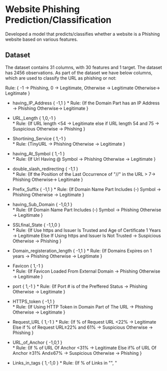 # Website Phishing Prediction/Classification

Developed a model that predicts/classifies whether a website is a Phishing website based on various features.

## Dataset
The dataset contains 31 columns, with 30 features and 1 target. The dataset has 2456 observations. As part of the dataset we have below columns, which are used to classify the URL as phishing or not:

Rule: { -1 → Phishing, 0 → Legitimate, Otherwise → Legitimate   Otherwise→ Legitimate }



* having_IP_Address { -1,1 }
      * Rule: {If the Domain Part has an IP Address → Phishing   Otherwise→ Legitimate }

* URL_Length { 1,0,-1 }   
      * Rule: {If URL length <54 → Legitimate  else if URL length 54 and 75 → Suspicious   Otherwise → Phishing }

* Shortining_Service { 1,-1 }   
      * Rule: {TinyURL → Phishing   Otherwise → Legitimate }

* having_At_Symbol { 1,-1 }   
      * Rule: {If Url Having @ Symbol → Phishing   Otherwise → Legitimate }

* double_slash_redirecting { -1,1 }   
      * Rule:  {If the Position of the Last Occurrence of "//" in the URL > 7→ Phishing      Otherwise→ Legitimate }

* Prefix_Suffix { -1,1 }
      * Rule:  {If Domain Name Part Includes (-) Symbol → Phishing    Otherwise → Legitimate }

* having_Sub_Domain { -1,0,1 }    
      * Rule: {If Domain Name Part Includes (-) Symbol → Phishing     Otherwise → Legitimate }

* SSLfinal_State { -1,1,0 }   
      * Rule: {If Use https and Issuer Is Trusted and Age of Certificate 1 Years → Legitimate    Else If Using https and Issuer Is Not Trusted  → Suspicious       Otherwise → Phishing }

* Domain_registeration_length { -1,1 }
      * Rule: {If Domains Expires on 1 years → Phishing    Otherwise → Legitimate }

* Favicon { 1,-1 }    
      * Rule: {If Favicon Loaded From External Domain → Phishing     Otherwise → Legitimate }


* port { 1,-1 } 
      * Rule: {If Port # is of the Preffered Status → Phishing     Otherwise → Legitimate }

* HTTPS_token { -1,1 }    
      * Rule: {If Using HTTP Token in Domain Part of The URL → Phishing     Otherwise → Legitimate }

* Request_URL { 1,-1 } 
      * Rule: {If % of Request URL <22% → Legitimate     Else if % of Request URL≥22% and 61% → Suspicious     Otherwise → Phishing  }


* URL_of_Anchor { -1,0,1 }    
      * Rule:  {If % of URL Of Anchor <31%  → Legitimate      Else if% of URL Of Anchor ≥31% And≤67% → Suspicious       Otherwise → Phishing }

* Links_in_tags { 1,-1,0 } 
      * Rule: {If % of Links in "<Meta>", "<Script>" and "<Link>"<17%  → Legitimate     Else if % of Links in <Meta>", "<Script>" and "<Link>" ≥17% And≤81% → Suspicious      Otherwise → Phishing }

* SFH { -1,1,0 }    
      * Rule: {If SFH is "about: blank" Or Is Empty → Phishing      Else if SFH Refers To A Different Domain → Suspicious      Otherwise  → Legitimate }

* Submitting_to_email { -1,1 }    
      * Rule: {If Using "mail()" or "mailto:" Function to Submit User Information → Phishing     Otherwise  → Legitimate }

* Abnormal_URL { -1,1 }   
      * Rule: {If The Host Name Is Not Included In URL → Phishing     Otherwise → Legitimate }

* Redirect { 0,1 }   
      * Rule: {If #ofRedirect Page≤1 → Legitimate     Else if #of Redirect Page≥2 And<4 → Suspicious     Otherwise → Phishing }

* on_mouseover { 1,-1 }  
      * Rule: {If onMouseOver Changes Status Bar → Phishing      Else if It Does't Change Status Bar → Legitimate }

* RightClick { 1,-1 }  
      * Rule: {If Right Click Disabled → Phishing     Otherwise → Legitimate }


* popUpWidnow { 1,-1 }   
      * Rule: {If Popoup Window Contains Text Fields→ Phishing      Otherwise → Legitimate }

* Iframe { 1,-1 }   
      * Rule: {If Using iframe → Phishing     Otherwise → Legitimate }

* age_of_domain { -1,1 }   
      * Rule: {If Age Of Domain≥6 months → Legitimate     Otherwise → Phishing }

* DNSRecord { -1,1 }   
      * Rule: {If no DNS Record For The Domain → Phishing     Otherwise → Legitimate }

* web_traffic { -1,0,1 }   
      * Rule: {If Website Rank<100,000 → Legitimate     Else if Website Rank>100,000 → Suspicious     Otherwise → Phishing }

* Page_Rank { -1,1 }   
      * Rule: {If PageRank<0.2 → Phishing     Otherwise → Legitimate  }

* Google_Index { 1,-1 }  
      * Rule: {If Webpage Indexed by Google → Legitimate      Otherwise → Phishing }

* Links_pointing_to_page { 1,0,-1 }  
      * Rule: {If #Of Link Pointing to The Webpage=0 → Phishing     Else if #Of Link Pointing to The Webpage>0 and≤2 → Suspicious     Otherwise → Legitimate }

* Statistical_report { -1,1 }  
      * Rule: {If Host Belongs to Top Phishing IPs or Top Phishing Domains → Phishing     Otherwise → Legitimate }

* Result { -1,0 }  
      * Rule: {If  0 → Phishing    Else If 1 → Legitimate }
